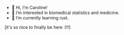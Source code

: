 - 👋 Hi, I’m Caroline!
- 👀 I’m interested in biomedical statistics and medicine.
- 🌱 I’m currently learning rust.

<!---
remsedevir/remsedevir is a ✨ special ✨ repository because its `README.md` (this file) appears on your GitHub profile.
You can click the Preview link to take a look at your changes.
--->

[it's so nice to finally be here :)!!]
